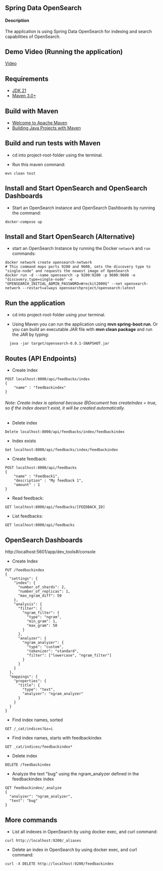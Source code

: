 ## Spring Data OpenSearch

#### Description

The application is using Spring Data OpenSearch for indexing and search capabilities of OpenSearch.

## Demo Video (Running the application)

[Video](https://share.vidyard.com/watch/D3XMg1zZFtNEyhm8DWx79B?)

## Requirements

* [JDK 21](https://www.oracle.com/il-en/java/technologies/downloads/)
* [Maven 3.0+](http://maven.apache.org/download.cgi)

## Build with Maven

* [Welcome to Apache Maven](https://maven.apache.org/)
* [Building Java Projects with Maven](https://spring.io/guides/gs/maven/)

## Build and run tests with Maven

* cd into project-root-folder using the terminal.

* Run this maven command:

``` 
mvn clean test
``` 

## Install and Start OpenSearch and OpenSearch Dashboards

* Start an OpenSearch instance and OpenSearch Dashboards by running the command:

```shell
docker-compose up
```

## Install and Start OpenSearch (Alternative)
* start an OpenSearch Instance by running the Docker `network` and `run` commands:

```shell
docker network create opensearch-network
# This command maps ports 9200 and 9600, sets the discovery type to "single-node" and requests the newest image of OpenSearch
docker run -d --name opensearch -p 9200:9200 -p 9600:9600 -e "discovery.type=single-node" -e "OPENSEARCH_INITIAL_ADMIN_PASSWORD=Wreckit2000$" --net opensearch-network --restart=always opensearchproject/opensearch:latest
```

## Run the application

* cd into project-root-folder using your terminal.

* Using Maven you can run the application using **mvn spring-boot:run**.
  Or you can build an executable JAR file with **mvn clean package** and run the JAR by typing:

```
  java -jar target/opensearch-0.0.1-SNAPSHOT.jar
```

## Routes (API Endpoints)

* Create index
```
POST localhost:8000/api/feedbacks/index
{              
	"name" : "feedbackindex"
}
```
###### Note: Create index is optional because @Document has createIndex = true, so if the index doesn't exist, it will be created automatically.

* Delete index
```
Delete localhost:8000/api/feedbacks/index/feedbackindex
```
* Index exists
```
Get localhost:8000/api/feedbacks/index/feedbackindex
```
* Create feedback:
```
POST localhost:8000/api/feedbacks
{              
    "name" : "Feedback1",
    "description" : "My feedback 1",
    "amount" : 1
}
```
* Read feedback:
```
GET localhost:8000/api/feedbacks/[FEEDBACK_ID]
```
* List feedbacks:
```
GET localhost:8000/api/feedbacks
```
## OpenSearch Dashboards

http://localhost:5601/app/dev_tools#/console

* Create Index

```
PUT /feedbackindex
{
  "settings": {
    "index": {
      "number_of_shards": 2,
      "number_of_replicas": 1,
      "max_ngram_diff": 50
    },
    "analysis": {
      "filter": {
        "ngram_filter": {
          "type": "ngram",
          "min_gram": 1,
          "max_gram": 50
        }
      },
      "analyzer": {
        "ngram_analyzer": {
          "type": "custom",
          "tokenizer": "standard",
          "filter": ["lowercase", "ngram_filter"]
        }
      }
    }
  },
  "mappings": {
    "properties": {
      "title": {
        "type": "text",
        "analyzer": "ngram_analyzer"
      }
    }
  }
}
```
*  Find index names, sorted
```
GET /_cat/indices?&s=i
```
*  Find index names, starts with feedbackindex
```
GET _cat/indices/feedbackindex*
```
*  Delete index
```
DELETE /feedbackindex
```
*  Analyze the text "bug" using the ngram_analyzer defined in the feedbackindex index
```
GET feedbackindex/_analyze
{
  "analyzer": "ngram_analyzer",
  "text": "bug"
}
```

## More commands

* List all indexes in OpenSearch by using docker exec, and curl command:
```
curl http://localhost:9200/_aliases
```

* Delete an index in OpenSearch by using docker exec, and curl command:
```
curl -X DELETE http://localhost:9200/feedbackindex
```